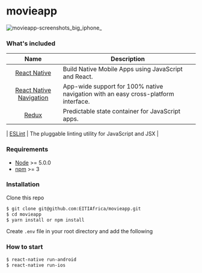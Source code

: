 # movieapp 

![movieapp-screenshots_big_iphone_](https://cloud.githubusercontent.com/assets/5106887/20606597/f176b3e2-b2ac-11e6-9163-c9e625df7748.png)


### What's included
| Name             | Description   |
| :-------------:|--------------|
| [React Native](http://facebook.github.io/react-native/releases/0.32/) |  Build Native Mobile Apps using JavaScript and React. |
| [React Native Navigation](https://github.com/wix/react-native-navigation) | App-wide support for 100% native navigation with an easy cross-platform interface. |
| [Redux](https://nodejs.org/) | Predictable state container for JavaScript apps.  |

| [ESLint](http://eslint.org/) | The pluggable linting utility for JavaScript and JSX |

### Requirements
- [Node](https://nodejs.org/) >= 5.0.0
- [npm](https://npmjs.com) >= 3

### Installation

Clone this repo

```sh
$ git clone git@github.com:EITIAfrica/movieapp.git
$ cd movieapp
$ yarn install or npm install
```

Create `.env` file in your root directory and add the following


### How to start
```sh
$ react-native run-android
$ react-native run-ios
```


